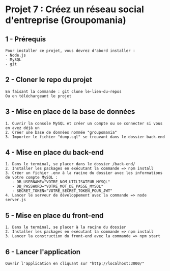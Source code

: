 # Projet 7 : Créez un réseau social d'entreprise (Groupomania)

## 1 - Prérequis

```
Pour installer ce projet, vous devrez d'abord installer :
- Node.js
- MySQL
- git
```

## 2 - Cloner le repo du projet

```
En faisant la commande : git clone le-lien-du-repos
Ou en téléchargeant le projet
```

## 3 - Mise en place de la base de données

```
1. Ouvrir la console MySQL et créer un compte ou se connecter si vous en avez déjà un
2. Créer une base de données nommée "groupomania"
3. Importer le fichier "dump.sql" se trouvant dans le dossier back-end
```

## 4 - Mise en place du back-end

```
1. Dans le terminal, se placer dans le dossier /back-end/
2. Installer les packages en exécutant la commande => npm install
3. Créer un fichier .env à la racine du dossier avec les informations de votre compte MySQL :
   - DB_USERNAME="VOTRE_NOM_UTILISATEUR_MYSQL"
   - DB_PASSWORD="VOTRE_MOT_DE_PASSE_MYSQL"
   - SECRET_TOKEN="VOTRE_SECRET_TOKEN_POUR_JWT"
4. Lancer le serveur de développement avec la commande => node server.js
```

## 5 - Mise en place du front-end

```
1. Dans le terminal, se placer à la racine du dossier
2. Installer les packages en exécutant la commande => npm install
3. Lancer la construction du front-end avec la commande => npm start
```

## 6 - Lancer l'application

```
Ouvrir l'application en cliquant sur "http://localhost:3000/"
```
